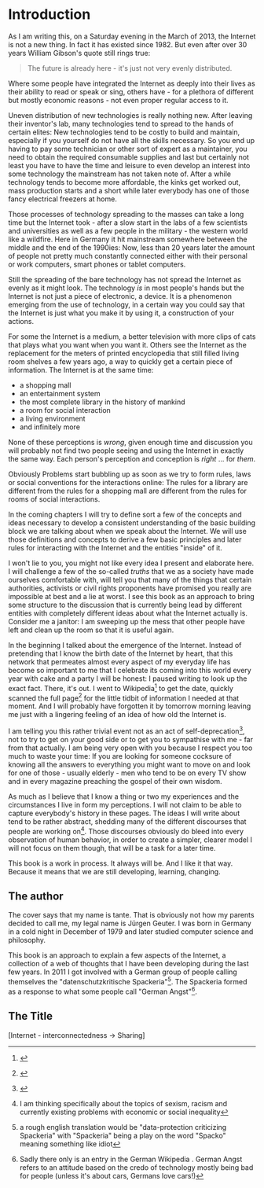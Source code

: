 # Introduction

As I am writing this, on a Saturday evening in the March of 2013, the Internet is not a new thing. In fact it has existed since 1982. But even after over 30 years William Gibson's quote still rings true:

> The future is already here - it's just not very evenly distributed.

Where some people have integrated the Internet as deeply into their lives as their ability to read or speak or sing, others have - for a plethora of different but mostly economic reasons - not even proper regular access to it. 

Uneven distribution of new technologies is really nothing new. After leaving their inventor's lab, many technologies tend to spread to the hands of certain elites: New technologies tend to be costly to build and maintain, especially if you yourself do not have all the skills necessary. So you end up having to pay some technician or other sort of expert as a maintainer, you need to obtain the required consumable supplies and last but certainly not least you have to have the time and leisure to even develop an interest into some technology the mainstream has not taken note of. After a while technology tends to become more affordable, the kinks get worked out, mass production starts and a short while later everybody has one of those fancy electrical freezers at home. 

Those processes of technology spreading to the masses can take a long time but the Internet took - after a slow start in the labs of a few scientists and universities as well as a few people in the military - the western world like a wildfire. Here in Germany it hit mainstream somewhere between the middle and the end of the 1990ies: Now, less than 20 years later the amount of people not pretty much constantly connected either with their personal or work computers, smart phones or tablet computers.

Still the spreading of the bare technology has not spread the Internet as evenly as it might look. The technology *is* in most people's hands but the Internet is not just a piece of electronic, a device. It is a phenomenon emerging from the use of technology, in a certain way you could say that the Internet is just what you make it by using it, a construction of your actions.

For some the Internet is a medium, a better television with more clips of cats that plays what you want when you want it. Others see the Internet as the replacement for the meters of printed encyclopedia that still filled living room shelves a few years ago, a way to quickly get a certain piece of information. The Internet is at the same time:

* a shopping mall
* an entertainment system
* the most complete library in the history of mankind
* a room for social interaction
* a living environment
* and infinitely more

None of these perceptions is *wrong*, given enough time and discussion you will probably not find two people seeing and using the Internet in exactly the same way. Each person's perception and conception is *right* … for *them*. 

Obviously Problems start bubbling up as soon as we try to form rules, laws or social conventions for the interactions online: The rules for a library are different from the rules for a shopping mall are different from the rules for rooms of social interactions. 

In the coming chapters I will try to define sort a few of the concepts and ideas necessary to develop a consistent understanding of the basic building block we are talking about when we speak about the Internet. We will use those definitions and concepts to derive a few basic principles and later rules for interacting with the Internet and the entities "inside" of it.

I won't lie to you, you might not like every idea I present and elaborate here. I will challenge a few of the so-called *truths* that we as a society have made ourselves comfortable with, will tell you that many of the things that certain authorities, activists or civil rights proponents have promised you really are impossible at best and a lie at worst. I see this book as an approach to bring some structure to the discussion that is currently being lead by different entities with completely different ideas about what the Internet actually is. Consider me a janitor: I am sweeping up the mess that other people have left and clean up the room so that it is useful again. 

In the beginning I talked about the emergence of the Internet. Instead of pretending that I know the birth date of the Internet by heart, that this network that permeates almost every aspect of my everyday life has become so important to me that I celebrate its coming into this world every year with cake and a party I will be honest: I paused writing to look up the exact fact. There, it's out. I went to Wikipedia[^wikipedia] to get the date, quickly scanned the full page[^wikiInternet] for the little tidbit of information I needed at that moment. And I will probably have forgotten it by tomorrow morning leaving me just with a lingering feeling of an idea of how old the Internet is.

I am telling you this rather trivial event not as an act of self-deprecation[^wikideprecation], not to try to get on your good side or to get you to sympathise with me - far from that actually. I am being very open with you because I respect you too much to waste your time: If you are looking for someone cocksure of knowing all the answers to everything you might want to move on and look for one of those - usually elderly - men who tend to be on every TV show and in every magazine preaching the gospel of their own wisdom. 

As much as I believe that I know a thing or two my experiences and the circumstances I live in form my perceptions. I will not claim to be able to capture everybody's history in these pages. The ideas I will write about tend to be rather abstract, shedding many of the different discourses that people are working on[^discourses]. Those discourses obviously do bleed into every observation of human behavior, in order to create a simpler, clearer model I will not focus on them though, that will be a task for a later time.

This book is a work in process. It always will be. And I like it that way. Because it means that we are still developing, learning, changing.

## The author

The cover says that my name is tante. That is obviously not how my parents decided to call me, my legal name is Jürgen Geuter. I was born in Germany in a cold night in December of 1979 and later studied computer science and philosophy.

This book is an approach to explain a few aspects of the Internet, a collection of a web of thoughts that I have been developing during the last few years. In 2011 I got involved with a German group of people calling themselves the "datenschutzkritische Spackeria"[^spackeria]. The Spackeria formed as a response to what some people call "German Angst"[^GermanAngst].

## The Title

[Internet - interconnectedness -> Sharing]

[^discourses]: I am thinking specifically about the topics of sexism, racism and currently existing problems with economic or social inequality
[^wikipedia]: [](https://www.wikipedia.org)
[^wikiInternet]: [](https://en.wikipedia.org/wiki/Internet)
[^wikideprecation]: [](https://en.wikipedia.org/wiki/Self-deprecation)
[^spackeria]: a rough english translation would be "data-protection criticizing Spackeria" with "Spackeria" being a play on the word "Spacko" meaning something like idiot
[^GermanAngst]: Sadly there only is an entry in the German Wikipedia [](https://de.wikipedia.org/wiki/German_Angst). German Angst refers to an attitude based on the credo of technology mostly being bad for people (unless it's about cars, Germans love cars!)
